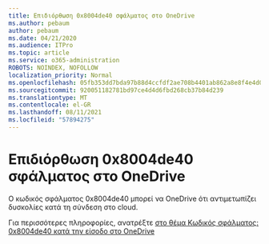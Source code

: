 ```yaml
---
title: Επιδιόρθωση 0x8004de40 σφάλματος στο OneDrive
ms.author: pebaum
author: pebaum
ms.date: 04/21/2020
ms.audience: ITPro
ms.topic: article
ms.service: o365-administration
ROBOTS: NOINDEX, NOFOLLOW
localization_priority: Normal
ms.openlocfilehash: 05fb353dd7bda97b88d4ccfdf2ae708b4401ab862a8e8f4e4d0246b75011cad0
ms.sourcegitcommit: 920051182781bd97ce4d4d6fbd268cb37b84d239
ms.translationtype: MT
ms.contentlocale: el-GR
ms.lasthandoff: 08/11/2021
ms.locfileid: "57894275"
---
```

# <a name="fix-0x8004de40-error-in-onedrive"></a>Επιδιόρθωση 0x8004de40 σφάλματος στο OneDrive

Ο κωδικός σφάλματος 0x8004de40 μπορεί να OneDrive ότι αντιμετωπίζει δυσκολίες κατά τη σύνδεση στο cloud. 

Για περισσότερες πληροφορίες, ανατρέξτε [στο θέμα Κωδικός σφάλματος: 0x8004de40 κατά την είσοδο στο OneDrive](https://docs.microsoft.com/sharepoint/troubleshoot/administration/error-0x8004de40-in-onedrive)